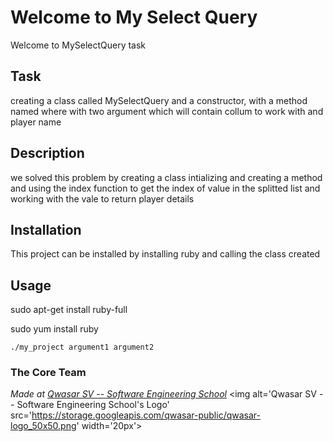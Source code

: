 # Welcome to My Select Query
Welcome to MySelectQuery task

## Task
creating a class called MySelectQuery and a constructor, with a method named where with two argument which will contain collum to work with and player name

## Description
we solved this problem by creating a class intializing and creating a method and using the index function to get the index of value in the splitted list
and working with the vale to return player details
## Installation
This project can be installed by installing ruby
and calling the class created 

## Usage
sudo apt-get install ruby-full 

sudo yum install ruby
```
./my_project argument1 argument2
```

### The Core Team


<span><i>Made at <a href='https://qwasar.io'>Qwasar SV -- Software Engineering School</a></i></span>
<span><img alt='Qwasar SV -- Software Engineering School's Logo' src='https://storage.googleapis.com/qwasar-public/qwasar-logo_50x50.png' width='20px'></span>
